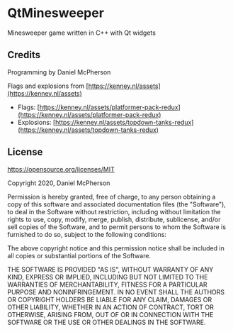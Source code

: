 # QtMinesweeper
Minesweeper game written in C++ with Qt widgets

## Credits
Programming by Daniel McPherson

Flags and explosions from [https://kenney.nl/assets](https://kenney.nl/assets)
* Flags: [https://kenney.nl/assets/platformer-pack-redux](https://kenney.nl/assets/platformer-pack-redux)
* Explosions: [https://kenney.nl/assets/topdown-tanks-redux](https://kenney.nl/assets/topdown-tanks-redux)
   
## License
https://opensource.org/licenses/MIT

Copyright 2020, Daniel McPherson

Permission is hereby granted, free of charge, to any person obtaining a copy of this software and associated documentation files (the "Software"), to deal in the Software without restriction, including without limitation the rights to use, copy, modify, merge, publish, distribute, sublicense, and/or sell copies of the Software, and to permit persons to whom the Software is furnished to do so, subject to the following conditions:

The above copyright notice and this permission notice shall be included in all copies or substantial portions of the Software.

THE SOFTWARE IS PROVIDED "AS IS", WITHOUT WARRANTY OF ANY KIND, EXPRESS OR IMPLIED, INCLUDING BUT NOT LIMITED TO THE WARRANTIES OF MERCHANTABILITY, FITNESS FOR A PARTICULAR PURPOSE AND NONINFRINGEMENT. IN NO EVENT SHALL THE AUTHORS OR COPYRIGHT HOLDERS BE LIABLE FOR ANY CLAIM, DAMAGES OR OTHER LIABILITY, WHETHER IN AN ACTION OF CONTRACT, TORT OR OTHERWISE, ARISING FROM, OUT OF OR IN CONNECTION WITH THE SOFTWARE OR THE USE OR OTHER DEALINGS IN THE SOFTWARE.
